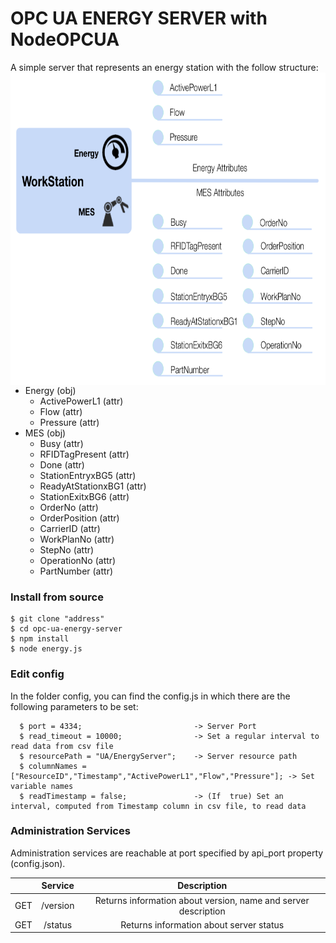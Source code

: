 # OPC UA ENERGY SERVER with NodeOPCUA
A simple server that represents an energy station with the follow structure:
<img align="right" width="680" height="500" src="https://github.com/Engineering-Research-and-Development/energy-mes-opc-ua-server/blob/master/img/Workstation_EnergyMes.png">
* Energy (obj)
    * ActivePowerL1 (attr)
    * Flow (attr)
    * Pressure (attr)
* MES (obj)
    * Busy (attr)
    * RFIDTagPresent (attr)
    * Done (attr)
    * StationEntryxBG5 (attr)
    * ReadyAtStationxBG1 (attr)
    * StationExitxBG6 (attr)
    * OrderNo (attr)
    * OrderPosition (attr)
    * CarrierID (attr)   
    * WorkPlanNo (attr)
    * StepNo (attr)
    * OperationNo (attr)
    * PartNumber (attr)


### Install from source

    $ git clone "address"
    $ cd opc-ua-energy-server
    $ npm install
    $ node energy.js


### Edit config
  In the folder config, you can find the config.js in which there are the following parameters to be set:

      $ port = 4334;                         -> Server Port
      $ read_timeout = 10000;                -> Set a regular interval to read data from csv file
      $ resourcePath = "UA/EnergyServer";    -> Server resource path
      $ columnNames = ["ResourceID","Timestamp","ActivePowerL1","Flow","Pressure"]; -> Set variable names
      $ readTimestamp = false;               -> (If  true) Set an interval, computed from Timestamp column in csv file, to read data
      
### Administration Services
Administration services are reachable at port specified by api_port property (config.json).

|     |    Service    |                          Description                          |
|-----|:-------------:|:-------------------------------------------------------------:|
| GET | /version      | Returns information about version, name and server description |
| GET | /status      | Returns information about server status |

